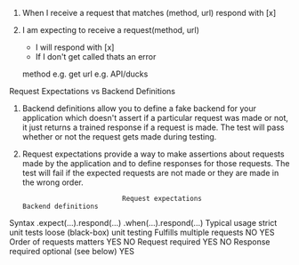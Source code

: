 1. When I receive a request that matches (method, url) respond with [x]
2. I am expecting to receive a request(method, url)
    - I will respond with [x]
    - If I don't get called thats an error

    method e.g. get
    url e.g. API/ducks


Request Expectations vs Backend Definitions
1. Backend definitions allow you to define a fake backend for your application which doesn't assert if a particular request was made or not, it just returns a trained response if a request is made. The test will pass whether or not the request gets made during testing.

2. Request expectations provide a way to make assertions about requests made by the application and to define responses for those requests. The test will fail if the expected requests are not made or they are made in the wrong order.


                                Request expectations	              Backend definitions
Syntax	                        .expect(...).respond(...)	          .when(...).respond(...)
Typical usage	strict            unit tests	                        loose (black-box) unit testing
Fulfills multiple requests	    NO	                                YES
Order of requests matters	      YES	                                NO
Request required	              YES	                                NO
Response required	optional      (see below)	                        YES

